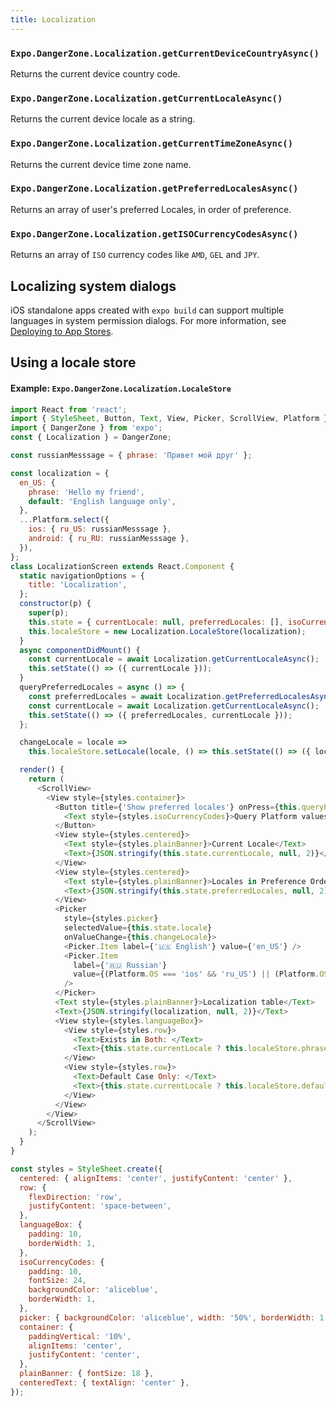 ```yaml
---
title: Localization
---
```


### `Expo.DangerZone.Localization.getCurrentDeviceCountryAsync()`

Returns the current device country code.

### `Expo.DangerZone.Localization.getCurrentLocaleAsync()`

Returns the current device locale as a string.

### `Expo.DangerZone.Localization.getCurrentTimeZoneAsync()`

Returns the current device time zone name.

### `Expo.DangerZone.Localization.getPreferredLocalesAsync()`

Returns an array of user's preferred Locales, in order of preference.

### `Expo.DangerZone.Localization.getISOCurrencyCodesAsync()`

Returns an array of `ISO` currency codes like `AMD`, `GEL` and `JPY`.

## Localizing system dialogs

iOS standalone apps created with `expo build` can support multiple languages in system permission dialogs. For more information, see [Deploying to App Stores](../../distribution/app-stores/).

## Using a locale store

#### Example: `Expo.DangerZone.Localization.LocaleStore`

```javascript
import React from 'react';
import { StyleSheet, Button, Text, View, Picker, ScrollView, Platform } from 'react-native';
import { DangerZone } from 'expo';
const { Localization } = DangerZone;

const russianMesssage = { phrase: 'Привет мой друг' };

const localization = {
  en_US: {
    phrase: 'Hello my friend',
    default: 'English language only',
  },
  ...Platform.select({
    ios: { ru_US: russianMesssage },
    android: { ru_RU: russianMesssage },
  }),
};
class LocalizationScreen extends React.Component {
  static navigationOptions = {
    title: 'Localization',
  };
  constructor(p) {
    super(p);
    this.state = { currentLocale: null, preferredLocales: [], isoCurrencyCodes: [] };
    this.localeStore = new Localization.LocaleStore(localization);
  }
  async componentDidMount() {
    const currentLocale = await Localization.getCurrentLocaleAsync();
    this.setState(() => ({ currentLocale }));
  }
  queryPreferredLocales = async () => {
    const preferredLocales = await Localization.getPreferredLocalesAsync();
    const currentLocale = await Localization.getCurrentLocaleAsync();
    this.setState(() => ({ preferredLocales, currentLocale }));
  };

  changeLocale = locale =>
    this.localeStore.setLocale(locale, () => this.setState(() => ({ locale })));

  render() {
    return (
      <ScrollView>
        <View style={styles.container}>
          <Button title={'Show preferred locales'} onPress={this.queryPreferredLocales}>
            <Text style={styles.isoCurrencyCodes}>Query Platform values</Text>
          </Button>
          <View style={styles.centered}>
            <Text style={styles.plainBanner}>Current Locale</Text>
            <Text>{JSON.stringify(this.state.currentLocale, null, 2)}</Text>
          </View>
          <View style={styles.centered}>
            <Text style={styles.plainBanner}>Locales in Preference Order</Text>
            <Text>{JSON.stringify(this.state.preferredLocales, null, 2)}</Text>
          </View>
          <Picker
            style={styles.picker}
            selectedValue={this.state.locale}
            onValueChange={this.changeLocale}>
            <Picker.Item label={'🇺🇸 English'} value={'en_US'} />
            <Picker.Item
              label={'🇷🇺 Russian'}
              value={(Platform.OS === 'ios' && 'ru_US') || (Platform.OS === 'android' && 'ru_RU')}
            />
          </Picker>
          <Text style={styles.plainBanner}>Localization table</Text>
          <Text>{JSON.stringify(localization, null, 2)}</Text>
          <View style={styles.languageBox}>
            <View style={styles.row}>
              <Text>Exists in Both: </Text>
              <Text>{this.state.currentLocale ? this.localeStore.phrase : ''}</Text>
            </View>
            <View style={styles.row}>
              <Text>Default Case Only: </Text>
              <Text>{this.state.currentLocale ? this.localeStore.default : ''}</Text>
            </View>
          </View>
        </View>
      </ScrollView>
    );
  }
}

const styles = StyleSheet.create({
  centered: { alignItems: 'center', justifyContent: 'center' },
  row: {
    flexDirection: 'row',
    justifyContent: 'space-between',
  },
  languageBox: {
    padding: 10,
    borderWidth: 1,
  },
  isoCurrencyCodes: {
    padding: 10,
    fontSize: 24,
    backgroundColor: 'aliceblue',
    borderWidth: 1,
  },
  picker: { backgroundColor: 'aliceblue', width: '50%', borderWidth: 1 },
  container: {
    paddingVertical: '10%',
    alignItems: 'center',
    justifyContent: 'center',
  },
  plainBanner: { fontSize: 18 },
  centeredText: { textAlign: 'center' },
});
```
